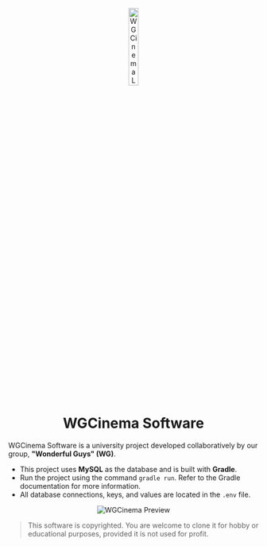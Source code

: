 <p align="center">
    <img src="icon.ico" width="20%" alt="WGCinema Logo">
</p>

<h1 align="center">WGCinema Software</h1>

WGCinema Software is a university project developed collaboratively by our group, **"Wonderful Guys" (WG)**.

- This project uses **MySQL** as the database and is built with **Gradle**.
- Run the project using the command `gradle run`. Refer to the Gradle documentation for more information.
- All database connections, keys, and values are located in the `.env` file.

<p align="center">
    <img src="preview.jpg" alt="WGCinema Preview">
</p>

> This software is copyrighted. You are welcome to clone it for hobby or educational purposes, provided it is not used for profit.